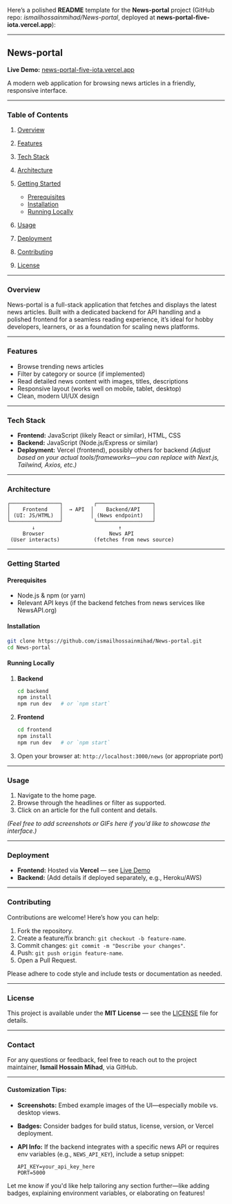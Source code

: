 Here’s a polished **README** template for the **News-portal** project (GitHub repo: *ismailhossainmihad/News-portal*, deployed at **news-portal-five-iota.vercel.app**):

---

## News-portal

**Live Demo:** [news-portal-five-iota.vercel.app](https://news-portal-five-iota.vercel.app/news)

A modern web application for browsing news articles in a friendly, responsive interface.

---

### Table of Contents

1. [Overview](#overview)
2. [Features](#features)
3. [Tech Stack](#tech-stack)
4. [Architecture](#architecture)
5. [Getting Started](#getting-started)

   * [Prerequisites](#prerequisites)
   * [Installation](#installation)
   * [Running Locally](#running-locally)
6. [Usage](#usage)
7. [Deployment](#deployment)
8. [Contributing](#contributing)
9. [License](#license)

---

### Overview

News-portal is a full-stack application that fetches and displays the latest news articles. Built with a dedicated backend for API handling and a polished frontend for a seamless reading experience, it’s ideal for hobby developers, learners, or as a foundation for scaling news platforms.

---

### Features

* Browse trending news articles
* Filter by category or source (if implemented)
* Read detailed news content with images, titles, descriptions
* Responsive layout (works well on mobile, tablet, desktop)
* Clean, modern UI/UX design

---

### Tech Stack

* **Frontend:** JavaScript (likely React or similar), HTML, CSS
* **Backend:** JavaScript (Node.js/Express or similar)
* **Deployment:** Vercel (frontend), possibly others for backend
  *(Adjust based on your actual tools/frameworks—you can replace with Next.js, Tailwind, Axios, etc.)*

---

### Architecture

```
┌────────────────┐          ┌──────────────────┐
│    Frontend    │  → API  │    Backend/API    │
│ (UI: JS/HTML)  │         │ (News endpoint)   │
└────────────────┘          └──────────────────┘
        ↓                           ↑
     Browser                     News API
 (User interacts)           (fetches from news source)
```

---

### Getting Started

#### Prerequisites

* Node.js & npm (or yarn)
* Relevant API keys (if the backend fetches from news services like NewsAPI.org)

#### Installation

```bash
git clone https://github.com/ismailhossainmihad/News-portal.git
cd News-portal
```

#### Running Locally

1. **Backend**

   ```bash
   cd backend
   npm install
   npm run dev   # or `npm start`
   ```
2. **Frontend**

   ```bash
   cd frontend
   npm install
   npm run dev   # or `npm start`
   ```
3. Open your browser at: `http://localhost:3000/news` (or appropriate port)

---

### Usage

1. Navigate to the home page.
2. Browse through the headlines or filter as supported.
3. Click on an article for the full content and details.

*(Feel free to add screenshots or GIFs here if you’d like to showcase the interface.)*

---

### Deployment

* **Frontend:** Hosted via **Vercel** — see [Live Demo](https://news-portal-five-iota.vercel.app/news)
* **Backend:** (Add details if deployed separately, e.g., Heroku/AWS)

---

### Contributing

Contributions are welcome! Here’s how you can help:

1. Fork the repository.
2. Create a feature/fix branch: `git checkout -b feature-name`.
3. Commit changes: `git commit -m "Describe your changes"`.
4. Push: `git push origin feature-name`.
5. Open a Pull Request.

Please adhere to code style and include tests or documentation as needed.

---

### License

This project is available under the **MIT License** — see the [LICENSE](LICENSE) file for details.

---

### Contact

For any questions or feedback, feel free to reach out to the project maintainer, **Ismail Hossain Mihad**, via GitHub.

---

#### Customization Tips:

* **Screenshots:** Embed example images of the UI—especially mobile vs. desktop views.
* **Badges:** Consider badges for build status, license, version, or Vercel deployment.
* **API Info:** If the backend integrates with a specific news API or requires env variables (e.g., `NEWS_API_KEY`), include a setup snippet:

  ```env
  API_KEY=your_api_key_here
  PORT=5000
  ```

Let me know if you'd like help tailoring any section further—like adding badges, explaining environment variables, or elaborating on features!

